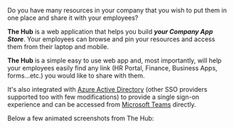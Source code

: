 
Do you have many resources in your company that you wish to put them in one place and share it with your employees?

**The Hub** is a web application that helps you build ***your Company App Store***. Your employees can browse and pin your resources and access them from their laptop and mobile.

**The Hub** is a simple easy to use web app and, most importantly, will help your employees easily find any link (HR Portal, Finance, Business Apps, forms...etc.) you would like to share with them.

It's also integrated with [Azure Active Directory](https://www.google.com/url?sa=t&rct=j&q=&esrc=s&source=web&cd=&cad=rja&uact=8&ved=2ahUKEwjciN-2hubqAhXFzIUKHVmaC50QFjAJegQIARAB&url=https%3A%2F%2Fdocs.microsoft.com%2Fen-us%2Fazure%2Factive-directory%2Ffundamentals%2Factive-directory-whatis&usg=AOvVaw3Y4jZSujeXwZpUX0VNFYQZ) (other SSO providers supported too with few modifications) to provide a single sign-on experience and can be accessed from [Microsoft Teams](https://www.google.com/url?sa=t&rct=j&q=&esrc=s&source=web&cd=&cad=rja&uact=8&ved=2ahUKEwjVj7DEhubqAhVB1BoKHSgHCBkQFjAAegQIBBAC&url=https%3A%2F%2Fwww.microsoft.com%2Fen-us%2Fmicrosoft-365%2Fmicrosoft-teams%2Fgroup-chat-software&usg=AOvVaw3pgLm_fduw13E3nS-Yxxkk) directly.

Below a few animated screenshots from The Hub:



